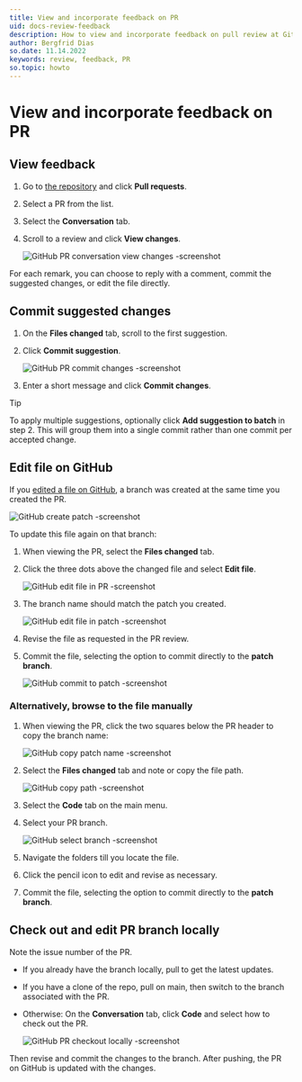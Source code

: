 ```yaml
---
title: View and incorporate feedback on PR
uid: docs-review-feedback
description: How to view and incorporate feedback on pull review at GitHub.
author: Bergfrid Dias
so.date: 11.14.2022
keywords: review, feedback, PR
so.topic: howto
---
```


# View and incorporate feedback on PR

## View feedback

1. Go to [the repository][1] and click **Pull requests**.
2. Select a PR from the list.
3. Select the **Conversation** tab.
4. Scroll to a review and click **View changes**.

    ![GitHub PR conversation view changes -screenshot][img1]

For each remark, you can choose to reply with a comment, commit the suggested changes, or edit the file directly.

## Commit suggested changes

1. On the **Files changed** tab, scroll to the first suggestion.

1. Click **Commit suggestion**.

    ![GitHub PR commit changes -screenshot][img2]

1. Enter a short message and click **Commit changes**.

> [!TIP]
> To apply multiple suggestions, optionally click **Add suggestion to batch** in step 2. This will group them into a single commit rather than one commit per accepted change.

## Edit file on GitHub

If you [edited a file on GitHub][2], a branch was created at the same time you created the PR.

![GitHub create patch -screenshot][img4]

To update this file again on that branch:

1. When viewing the PR, select the **Files changed** tab.

1. Click the three dots above the changed file and select **Edit file**.

    ![GitHub edit file in PR -screenshot][img6]

1. The branch name should match the patch you created.

    ![GitHub edit file in patch -screenshot][img7]

1. Revise the file as requested in the PR review.

1. Commit the file, selecting the option to commit directly to the **patch branch**.

    ![GitHub commit to patch -screenshot][img8]

### Alternatively, browse to the file manually

1. When viewing the PR, click the two squares below the PR header to copy the branch name:

    ![GitHub copy patch name -screenshot][img5]

1. Select the **Files changed** tab and note or copy the file path.

     ![GitHub copy path -screenshot][img9]

1. Select the **Code** tab on the main menu.

1. Select your PR branch.

    ![GitHub select branch -screenshot][img10]

1. Navigate the folders till you locate the file.

1. Click the pencil icon to edit and revise as necessary.

1. Commit the file, selecting the option to commit directly to the **patch branch**.

## Check out and edit PR branch locally

Note the issue number of the PR.

* If you already have the branch locally, pull to get the latest updates.
* If you have a clone of the repo, pull on main, then switch to the branch associated with the PR.
* Otherwise: On the **Conversation** tab, click **Code** and select how to check out the PR.

    ![GitHub PR checkout locally -screenshot][img3]

Then revise and commit the changes to the branch. After pushing, the PR on GitHub is updated with the changes.

<!-- Referenced links -->
[1]: https://github.com/SuperOfficeDocs/superoffice-docs
[2]: ../how-to-edit-an-article-in-browser.md

<!-- Referenced images -->
[img1]: media/conversation-view-changes.png
[img2]: media/commit-suggestion.png
[img3]: media/checkout-pr.png
[img4]: media/create-patch.png
[img5]: media/copy-branch-name.png
[img6]: media/edit-file-in-pr.png
[img7]: media/edit-in-patch.png
[img8]: media/commit-to-patch.png
[img9]: media/copy-path.png
[img10]: media/select-branch.png

